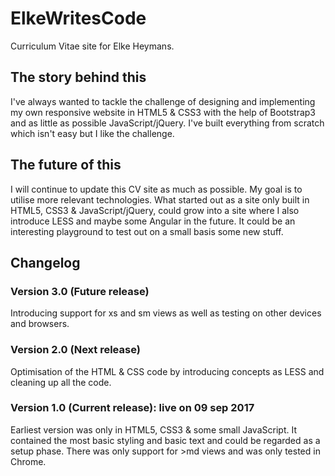 # ElkeWritesCode

Curriculum Vitae site for Elke Heymans.

## The story behind this

I've always wanted to tackle the challenge of designing and implementing my own responsive website in HTML5 & CSS3 with the help of Bootstrap3 and as little as possible JavaScript/jQuery. I've built everything from scratch which isn't easy but I like the challenge.

## The future of this

I will continue to update this CV site as much as possible. My goal is to utilise more relevant technologies. What started out as a site only built in HTML5, CSS3 & JavaScript/jQuery, could grow into a site where I also introduce LESS and maybe some Angular in the future. It could be an interesting playground to test out on a small basis some new stuff.

## Changelog

### Version 3.0 (Future release)

Introducing support for xs and sm views as well as testing on other devices and browsers.

### Version 2.0 (Next release)

Optimisation of the HTML & CSS code by introducing concepts as LESS and cleaning up all the code.

### Version 1.0 (Current release): live on 09 sep 2017

Earliest version was only in HTML5, CSS3 & some small JavaScript. It contained the most basic styling and basic text and could be regarded as a setup phase. There was only support for >md views and was only tested in Chrome.

